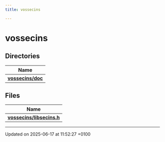 ```yaml
---
title: vossecins

---
```


# vossecins



## Directories

| Name           |
| -------------- |
| **[vossecins/doc](dir_a7ca38c72e4e072ffd9b3346d75af81c.md#dir-vossecins/doc)**  |

## Files

| Name           |
| -------------- |
| **[vossecins/libsecins.h](libsecins_8h.md#file-libsecins.h)**  |






-------------------------------

Updated on 2025-06-17 at 11:52:27 +0100
